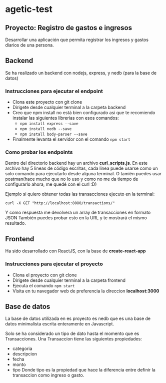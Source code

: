 # agetic-test
## Proyecto: Registro de gastos e ingresos
Desarrollar una aplicación que permita registrar los ingresos y gastos diarios de una persona.
## Backend
Se ha realizado un backend con nodejs, express, y nedb (para la base de datos)
### Instrucciones para ejecutar el endpoint
- Clona este proyecto con git clone
- Dirigete desde cualquier terminal a la carpeta backend
- Creo que npm install no está bien configurado asi que te recomiendo instalar las siguientes librerias con esos comandos:
  - ```npm install express --save```
  - ```npm install nedb --save```
  - ```npm install body-parser --save```
- Finalmente levanta el servidor con el comando ```npm start```
### Como probar los endpoints
Dentro del directorio backend hay un archivo **curl_scripts.js**. En este archivo hay 5 lineas de código escritas, cada linea puede usarse como un solo comando para ejecutarlo desde alguna terminal. O tamién puedes usar postman(hace mucho que no lo uso y como no me da tiempo de configurarlo ahora, me quedé con el curl :D)

Ejemplo si quiero obtener todas las transacciones ejecuto en la terminal:

```curl -X GET "http://localhost:8080/transactions/"```

Y como respuesta me devolvera un array de transacciones en formato JSON
También puedes probar esto en la URL y te mostrará el mismo resultado.

## Frontend
Ha sido desarrollado con ReactJS, con la base de **create-react-app**
### Instrucciones para ejecutar el proyecto
- Clona el proyecto con git clone
- Dirigete desde cualquier terminal a la carpeta frontend
- Ejecuta el comando ```npm start```
- Visita en tu navegador web de preferencia la direccion **localhost:3000**

## Base de datos
La base de datos utilizada en es proyecto es nedb que es una base de datos minimalista escrita enteramente en Javascript.

Solo se ha considerado un tipo de dato hasta el momento que es Transacciones.
Una Transaccion tiene las siguientes propiedades:
- categoria
- descripcion
- fecha
- monto
- tipo
Donde tipo es la propiedad que hace la diferencia entre definir la transaccion como ingreso o gasto.
